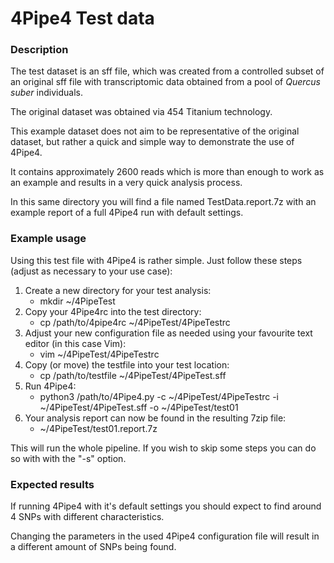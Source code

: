 4Pipe4 Test data
================

### Description

The test dataset is an sff file, which was created from a controlled subset of
an original sff file with transcriptomic data obtained from a pool of *Quercus
suber* individuals.

The original dataset was obtained via 454 Titanium technology.

This example dataset does not aim to be representative of the original dataset,
but rather a quick and simple way to demonstrate the use of 4Pipe4.

It contains approximately 2600 reads which is more than enough to work as an
example and results in a very quick analysis process.

In this same directory you will find a file named TestData.report.7z with an
example report of a full 4Pipe4 run with default settings.

### Example usage

Using this test file with 4Pipe4 is rather simple. Just follow these steps
(adjust as necessary to your use case):

1. Create a new directory for your test analysis:
    - mkdir ~/4PipeTest
2. Copy your 4Pipe4rc into the test directory:
    - cp /path/to/4pipe4rc ~/4PipeTest/4PipeTestrc
3. Adjust your new configuration file as needed using your favourite text editor
(in this case Vim):
    - vim ~/4PipeTest/4PipeTestrc
4. Copy (or move) the testfile into your test location:
    - cp /path/to/testfile ~/4PipeTest/4PipeTest.sff
5. Run 4Pipe4:
    - python3 /path/to/4Pipe4.py -c ~/4PipeTest/4PipeTestrc -i ~/4PipeTest/4PipeTest.sff -o ~/4PipeTest/test01
6. Your analysis report can now be found in the resulting 7zip file:
    - ~/4PipeTest/test01.report.7z

This will run the whole pipeline. If you wish to skip some steps you can do so
with with the "-s" option.

### Expected results

If running 4Pipe4 with it's default settings you should expect to find around
4 SNPs with different characteristics.

Changing the parameters in the used 4Pipe4 configuration file will result in a
different amount of SNPs being found.
